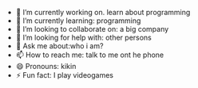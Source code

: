 

- 🔭 I’m currently working on. learn about programming 
- 🌱 I’m currently learning: programming
- 👯 I’m looking to collaborate on: a big company
- 🤔 I’m looking for help with: other persons
- 💬 Ask me about:who i am?
- 📫 How to reach me: talk to me  ont he phone
- 😄 Pronouns: kikin
- ⚡ Fun fact: I play videogames
